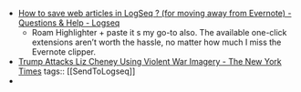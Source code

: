 - [How to save web articles in LogSeq ? (for moving away from Evernote) - Questions & Help - Logseq](https://discuss.logseq.com/t/how-to-save-web-articles-in-logseq-for-moving-away-from-evernote/20420)
	- Roam Highlighter + paste it s my go-to also. The available one-click extensions aren’t worth the hassle, no matter how much I miss the Evernote clipper.
- [Trump Attacks Liz Cheney Using Violent War Imagery - The New York Times](https://www.nytimes.com/2024/11/01/us/politics/trump-liz-cheney-tucker-carlson.html)
  tags:: [[SendToLogseq]]
-